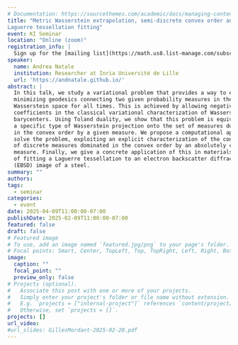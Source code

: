 ```yaml
---
# Documentation: https://sourcethemes.com/academic/docs/managing-content/
title: "Metric Wasserstein extrapolation, semi-discrete convex order and
Laguerre tessellation fitting"
event: KI Seminar
location: "Online (zoom)"
registration_info: |
  Sign up for the [mailing list](https://math.us8.list-manage.com/subscribe/post?u=c9cc3beec9fa57d7299ac161c&id=845fe9abdc) to receive the connection details
speaker:
  name: Andrea Natale
  institution: Researcher at Inria Université de Lille
  url: 'https://andnatale.github.io/'
abstract: |
  In this talk, we study a variational problem that provides a way to extend
  minimizing geodesics connecting two given probability measures in the
  Wasserstein space for all times. This is achieved by allowing negative
  coefficients in the classical variational characterization of Wasserstein
  barycenters. Using Toland duality, we show that this problem is equivalent to
  a specific type of Wasserstein projection onto the set of measures dominated
  in the convex order by a given measure. We propose a computational approach to
  solve the problem, exploiting an explicit characterization of the convex set
  of discrete measures dominated in the convex order by an absolutely continuous
  measure. Finally, we give a concrete application of this in materials science,
  of fitting a Laguerre tessellation to an electron backscatter diffraction
  (EBSD) image of a steel.
summary: ""
authors: 
tags:
  - seminar
categories:
  - event
date: 2025-04-09T11:00:00-07:00
publishDate: 2025-02-09T11:00:00-07:00
featured: false
draft: false
# Featured image
# To use, add an image named `featured.jpg/png` to your page's folder.
# Focal points: Smart, Center, TopLeft, Top, TopRight, Left, Right, BottomLeft, Bottom, BottomRight.
image:
  caption: ""
  focal_point: ""
  preview_only: false
# Projects (optional).
#   Associate this post with one or more of your projects.
#   Simply enter your project's folder or file name without extension.
#   E.g. `projects = ["internal-project"]` references `content/project/deep-learning/index.md`.
#   Otherwise, set `projects = []`.
projects: []
url_video:
#url_slides: GillesMordant-2025-02-20.pdf
---
```

